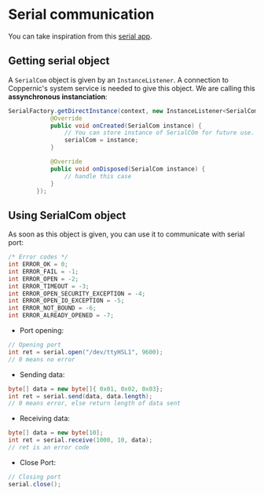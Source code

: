 Serial communication
====================

You can take inspiration from this [serial app](https://github.com/Coppernic/Serial).

Getting serial object
---------------------

A `SerialCom` object is given by an `InstanceListener`. A connection to Coppernic's system service is needed to give this object.
We are calling this **assynchronous instanciation**:

```java
SerialFactory.getDirectInstance(context, new InstanceListener<SerialCom>() {
            @Override
            public void onCreated(SerialCom instance) {
                // You can store instance of SerialCOm for future use.
                serialCom = instance;
            }

            @Override
            public void onDisposed(SerialCom instance) {
                // handle this case
            }
        });
```
Using SerialCom object
----------------------

As soon as this object is given, you can use it to communicate with serial port:

```java
/* Error codes */
int ERROR_OK = 0;
int ERROR_FAIL = -1;
int ERROR_OPEN = -2;
int ERROR_TIMEOUT = -3;
int ERROR_OPEN_SECURITY_EXCEPTION = -4;
int ERROR_OPEN_IO_EXCEPTION = -5;
int ERROR_NOT_BOUND = -6;
int ERROR_ALREADY_OPENED = -7;
```

* Port opening:

```java
// Opening port
int ret = serial.open("/dev/ttyHSL1", 9600);
// 0 means no error
```

* Sending data:

```java
byte[] data = new byte[]{ 0x01, 0x02, 0x03};
int ret = serial.send(data, data.length);
// 0 means error, else return length of data sent
```

* Receiving data:

```java
byte[] data = new byte[10];
int ret = serial.receive(1000, 10, data);
// ret is an error code
```

* Close Port:

```java
// Closing port
serial.close();
```
